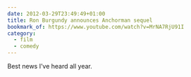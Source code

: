 ```yaml
---
date: 2012-03-29T23:49:49+01:00
title: Ron Burgundy announces Anchorman sequel
bookmark_of: https://www.youtube.com/watch?v=MrNA7RjU91I
category:
  - film
  - comedy
---
```


Best news I’ve heard all year.
